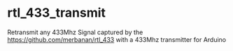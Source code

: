 # rtl_433_transmit
Retransmit any 433Mhz Signal captured by the https://github.com/merbanan/rtl_433 with a 433Mhz transmitter for Arduino
